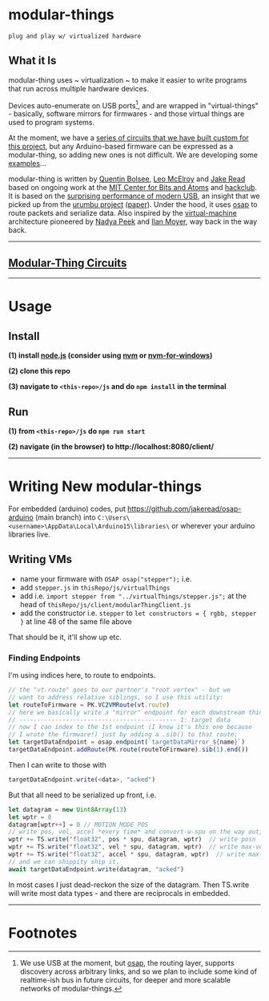 # modular-things 

`plug and play w/ virtualized hardware`

## What it Is 

modular-thing uses ~ virtualization ~ to make it easier to write programs that run across multiple hardware devices. 

Devices auto-enumerate on USB ports[^1], and are wrapped in "virtual-things" - basically, software mirrors for firmwares - and those virtual things are used to program systems. 

At the moment, we have a [series of circuits that we have built custom for this project](https://github.com/modular-things/modular-things-circuits), but any Arduino-based firmware can be expressed as a modular-thing, so adding new ones is not difficult. We are developing some [examples](js/examples)... 

modular-thing is written by [Quentin Bolsee](https://github.com/qbolsee), [Leo McElroy](https://github.com/leomcelroy) and [Jake Read](https://github.com/jakeread) based on ongoing work at the [MIT Center for Bits and Atoms](https://cba.mit.edu/) and [hackclub](https://hackclub.com/). It is based on the [surprising performance of modern USB](log/2022-11_usb-motion-perf-tests-log.md), an insight that we picked up from the [urumbu project](https://gitlab.cba.mit.edu/neilg/urumbu) ([paper](https://cba.mit.edu/docs/papers/22.11.Urumbu.pdf)). Under the hood, it uses [osap](http://osap.tools/) to route packets and serialize data. Also inspired by the [virtual-machine](https://cba.mit.edu/docs/theses/16.08.Peek.pdf) architecture pioneered by [Nadya Peek](http://infosyncratic.nl/) and [Ilan Moyer](https://web.mit.edu/imoyer/www/index.html), way back in the way back. 

---

## [Modular-Thing Circuits](https://github.com/modular-things/modular-things-circuits)

--- 

# Usage 

## Install 

**(1) install [node.js](https://nodejs.org/en/) (consider using [nvm](https://github.com/nvm-sh/nvm) or [nvm-for-windows](https://github.com/coreybutler/nvm-windows))**

**(2) clone this repo**

**(3) navigate to `<this-repo>/js` and do `npm install` in the terminal**

## Run 

**(1) from `<this-repo>/js` do `npm run start`**

**(2) navigate (in the browser) to http://localhost:8080/client/**

--- 

# Writing New modular-things 

For embedded (arduino) codes, put https://github.com/jakeread/osap-arduino (main branch) into `C:\Users\<username>\AppData\Local\Arduino15\libraries\` or wherever your arduino libraries live. 

## Writing VMs

- name your firmware with `OSAP osap("stepper");` i.e. 
- add `stepper.js` in `thisRepo/js/virtualThings`
- add i.e. `import stepper from "../virtualThings/stepper.js";` at the head of `thisRepo/js/client/modularThingClient.js`
- add the constructor i.e. `stepper` to `let constructors = { rgbb, stepper }` at line 48 of the same file above 

That should be it, it'll show up etc. 

### Finding Endpoints 

I'm using indices here, to route to endpoints. 

```js
// the "vt.route" goes to our partner's "root vertex" - but we 
// want to address relative siblings, so I use this utility:
let routeToFirmware = PK.VC2VMRoute(vt.route)
// here we basically write a "mirror" endpoint for each downstream thing, 
// -------------------------------------------- 1: target data 
// now I can index to the 1st endpoint (I know it's this one because 
// I wrote the firmware!) just by adding a .sib() to that route;
let targetDataEndpoint = osap.endpoint(`targetDataMirror_${name}`)
targetDataEndpoint.addRoute(PK.route(routeToFirmware).sib(1).end())
```

Then I can write to those with 

```js
targetDataEndpoint.write(<data>, "acked")
```

But that all need to be serialized up front, i.e. 

```js
let datagram = new Uint8Array(13)
let wptr = 0
datagram[wptr++] = 0 // MOTION_MODE_POS 
// write pos, vel, accel *every time* and convert-w-spu on the way out, 
wptr += TS.write("float32", pos * spu, datagram, wptr)  // write posn
wptr += TS.write("float32", vel * spu, datagram, wptr)  // write max-vel-during
wptr += TS.write("float32", accel * spu, datagram, wptr)  // write max-accel-during
// and we can shippity ship it, 
await targetDataEndpoint.write(datagram, "acked")
```

In most cases I just dead-reckon the size of the datagram. Then TS.write will write most data types - and there are reciprocals in embedded. 

--- 

# Footnotes

[^1]: We use USB at the moment, but [osap](http://osap.tools/), the routing layer, supports discovery across arbitrary links, and so we plan to include some kind of realtime-ish bus in future circuits, for deeper and more scalable networks of modular-things. 